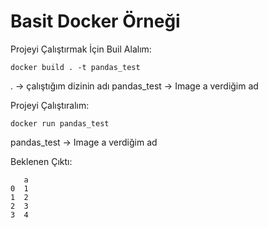 # Basit Docker Örneği

Projeyi Çalıştırmak İçin Buil Alalım:
```
docker build . -t pandas_test
```

. -> çalıştığım dizinin adı
pandas_test -> Image a verdiğim ad

Projeyi Çalıştıralım:
```
docker run pandas_test
```
pandas_test -> Image a verdiğim ad


Beklenen Çıktı:
```
   a
0  1
1  2
2  3
3  4
```
